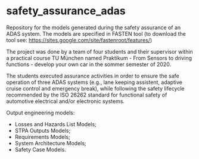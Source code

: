 # safety_assurance_adas

Repository for the models generated during the safety assurance of an ADAS system. The models are specified in FASTEN tool (to download the tool see: https://sites.google.com/site/fastenroot/features/)

The project was done by a team of four students and their supervisor within a practical course TU München named Praktikum - From Sensors to driving functions - develop your own car in the sommer semester of 2020.

The students executed assurance activities in order to ensure the safe operation of three ADAS systems (e.g., lane keeping assistent, adaptive cruise control and emergency break), while following the safety lifecycle recommended by the ISO 26262 standard for functional safety of automotive electrical and/or electronic systems. 

Output engineering models:

- Losses and Hazards List Models;
- STPA Outputs Models;
- Requirements Models;
- System Architecture Models;
- Safety Case Models.
